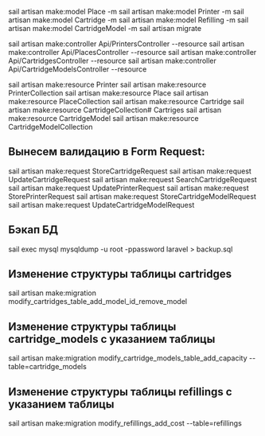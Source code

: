 sail artisan make:model Place -m
sail artisan make:model Printer -m
sail artisan make:model Cartridge -m
sail artisan make:model Refilling -m
sail artisan make:model CartridgeModel -m
sail artisan migrate

sail artisan make:controller Api/PrintersController --resource
sail artisan make:controller Api/PlacesController --resource
sail artisan make:controller Api/CartridgesController --resource
sail artisan make:controller Api/CartridgeModelsController --resource

sail artisan make:resource Printer
sail artisan make:resource PrinterCollection
sail artisan make:resource Place
sail artisan make:resource PlaceCollection
sail artisan make:resource Cartridge
sail artisan make:resource CartridgeCollection# Cartriges
sail artisan make:resource CartridgeModel
sail artisan make:resource CartridgeModelCollection

## Вынесем валидацию в Form Request:
sail artisan make:request StoreCartridgeRequest
sail artisan make:request UpdateCartridgeRequest
sail artisan make:request SearchCartridgeRequest
sail artisan make:request UpdatePrinterRequest
sail artisan make:request StorePrinterRequest
sail artisan make:request StoreCartridgeModelRequest
sail artisan make:request UpdateCartridgeModelRequest

## Бэкап БД
sail exec mysql mysqldump -u root -ppassword laravel > backup.sql

## Изменение структуры таблицы cartridges
sail artisan make:migration modify_cartridges_table_add_model_id_remove_model
## Изменение структуры таблицы cartridge_models с указанием таблицы
sail artisan make:migration modify_cartridge_models_table_add_capacity --table=cartridge_models
## Изменение структуры таблицы refillings с указанием таблицы
sail artisan make:migration modify_refillings_add_cost --table=refillings
